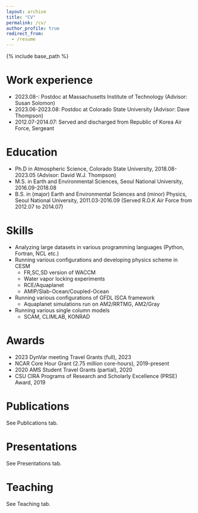 ```yaml
---
layout: archive
title: "CV"
permalink: /cv/
author_profile: true
redirect_from:
  - /resume
---
```


{% include base_path %}

Work experience
======
* 2023.08-: Postdoc at Massachusetts Institute of Technology (Advisor: Susan Solomon)
* 2023.06-2023.08: Postdoc at Colorado State University (Advisor: Dave Thompson)
* 2012.07-2014.07: Served and discharged from Republic of Korea Air Force, Sergeant

Education
======
* Ph.D in Atmospheric Science, Colorado State University, 2018.08-2023.05 (Advisor: David W.J. Thompson)
* M.S. in Earth and Environmental Sciences, Seoul National University, 2016.09-2018.08
* B.S. in (major) Earth and Environmental Sciences and (minor) Physics, Seoul National University, 2011.03-2016.09 (Served R.O.K Air Force from 2012.07 to 2014.07)
  
Skills
======
* Analyzing large datasets in various programming languages (Python, Fortran, NCL etc.)
* Running various configurations and developing physics scheme in CESM
  * FR,SC,SD version of WACCM
  * Water vapor locking experiments 
  * RCE/Aquaplanet
  * AMIP/Slab-Ocean/Coupled-Ocean
* Running various configurations of GFDL ISCA framework
  * Aquaplanet simulations run on AM2/RRTMG, AM2/Gray
* Running various single column models
  * SCAM, CLIMLAB, KONRAD

Awards
======
* 2023 DynVar meeting Travel Grants (full), 2023
* NCAR Core Hour Grant (2.75 million core-hours), 2019-present
* 2020 AMS Student Travel Grants (partial), 2020                                             
* CSU CIRA Programs of Research and Scholarly Excellence (PRSE) Award, 2019

Publications
======
See Publications tab.
  
Presentations
======
See Presentations tab.
  
Teaching
======
See Teaching tab.
 
